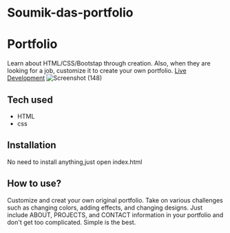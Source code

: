 # Soumik-das-portfolio

# Portfolio
Learn about HTML/CSS/Bootstap through creation. Also, when they are looking for a job, customize it to create your own portfolio. 
[Live Development](https://soumik-das-portfolio.netlify.app/)
![Screenshot (148)](https://user-images.githubusercontent.com/91152839/205373141-6255bd03-6b1b-43ba-bcbc-1a8bc9b246c0.png)

## Tech used
* HTML
* css
## Installation
No need to install anything,just open index.html
## How to use?
Customize and creat your own original portfolio. Take on various challenges such as changing colors, adding effects, and changing designs. Just include ABOUT, PROJECTS, and CONTACT information in your portfolio and don't get too complicated. Simple is the best.
